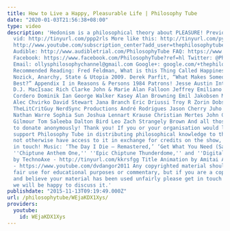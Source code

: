 ```yaml
---
title: How to Live a Happy, Pleasurable Life | Philosophy Tube
date: "2020-01-03T21:56:38+08:00"
type: video
description: 'Hedonism is a philosophical theory about PLEASURE! Previous hedonism
  vid: http://tinyurl.com/ppp2rls More like this: http://tinyurl.com/pycfcfp Subscribe!
  http://www.youtube.com/subscription_center?add_user=thephilosophytube Patreon: http://www.patreon.com/PhilosophyTube
  Audible: http://www.audibletrial.com/PhilosophyTube FAQ: https://www.facebook.com/PhilosophyTube/posts/460163027465168
  Facebook: https://www.facebook.com/PhilosophyTube?ref=hl Twitter: @PhilosophyTube
  Email: ollysphilosophychannel@gmail.com Google+: google.com/+thephilosophytube realphilosophytube.tumblr.com
  Recommended Reading: Fred Feldman, What is this Thing Called Happiness? 2010 Robert
  Nozick, Anarchy, State & Utopia 2009. Derek Parfit, “What Makes Someone’s Life Go
  Best?” Appendix I in Reasons & Persons 1984 Patrons! Jesse Austin Intimidating Scones
  D.J. MacIsaac Rich Clarke John & Marie Alan Falloon Jeffrey Emiliano Heyns Horatio
  Cordero Dominik Ian George Walker Kasey Alan Browning Emil Jakobsen Monty Evans
  Alec Chvirko David Stewart Jana Branch Eric Driussi Troy R Zorin Dobson Steve Usher
  TheLitCritGuy NerdSync Productions André Rodrigues Jason Cherry Juho Laitalainen
  Nathan Warre Sophia Sun Joshua Lennart Krause Christian Mertes John Gietzen Alistair
  Gilmour Tom Saleeba Dalton Bird Leo Zach Strangely Brown And all those who chose
  to donate anonymously! Thank you! If you or your organisation would like to financially
  support Philosophy Tube in distributing philosophical knowledge to those who might
  not otherwise have access to it in exchange for credits on the show, please get
  in touch! Music: ‘The Day I Die – Remastered,’ ‘Get What You Need (Sans Vocals),''
  ''Chiptune Anthem One,'' ''Epic Chiptune Thunderdome,'' and ''Digital Leap Frog''
  by TechnoAxe - http://tinyurl.com/kkrsfgg Title Animation by Amitai Angor AA VFX
  - https://www.youtube.com/dvdangor2011 Any copyrighted material should fall under
  fair use for educational purposes or commentary, but if you are a copyright holder
  and believe your material has been used unfairly please get in touch with us and
  we will be happy to discuss it.'
publishdate: "2015-11-13T09:19:49.000Z"
url: /philosophytube/WEjaKDX1Xys/
providers:
  youtube:
    id: WEjaKDX1Xys
---
```

